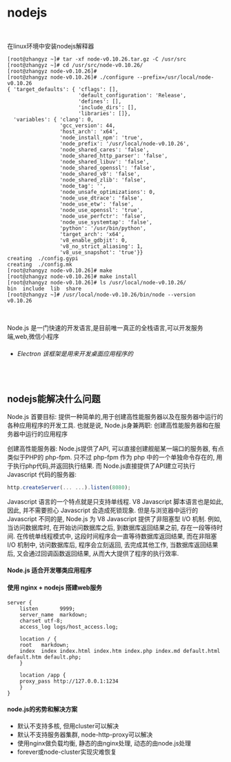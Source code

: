 # nodejs

<br>

在linux环境中安装nodejs解释器
```shell
[root@zhangyz ~]# tar -xf node-v0.10.26.tar.gz -C /usr/src
[root@zhangyz ~]# cd /usr/src/node-v0.10.26/
[root@zhangyz node-v0.10.26]#
[root@zhangyz node-v0.10.26]# ./configure --prefix=/usr/local/node-v0.10.26
{ 'target_defaults': { 'cflags': [],
                       'default_configuration': 'Release',
                       'defines': [],
                       'include_dirs': [],
                       'libraries': []},
  'variables': { 'clang': 0,
                 'gcc_version': 44,
                 'host_arch': 'x64',
                 'node_install_npm': 'true',
                 'node_prefix': '/usr/local/node-v0.10.26',
                 'node_shared_cares': 'false',
                 'node_shared_http_parser': 'false',
                 'node_shared_libuv': 'false',
                 'node_shared_openssl': 'false',
                 'node_shared_v8': 'false',
                 'node_shared_zlib': 'false',
                 'node_tag': '',
                 'node_unsafe_optimizations': 0,
                 'node_use_dtrace': 'false',
                 'node_use_etw': 'false',
                 'node_use_openssl': 'true',
                 'node_use_perfctr': 'false',
                 'node_use_systemtap': 'false',
                 'python': '/usr/bin/python',
                 'target_arch': 'x64',
                 'v8_enable_gdbjit': 0,
                 'v8_no_strict_aliasing': 1,
                 'v8_use_snapshot': 'true'}}
creating  ./config.gypi
creating  ./config.mk
[root@zhangyz node-v0.10.26]# make 
[root@zhangyz node-v0.10.26]# make install 
[root@zhangyz node-v0.10.26]# ls /usr/local/node-v0.10.26/
bin  include  lib  share
[root@zhangyz ~]# /usr/local/node-v0.10.26/bin/node --version
v0.10.26
```


<br>

Node.js 是一门快速的开发语言,是目前唯一真正的全栈语言,可以开发服务端,web,微信小程序

* ###### Electron 该框架是用来开发桌面应用程序的

<br>

## nodejs能解决什么问题

Node.js 首要目标: 提供一种简单的,用于创建高性能服务器以及在服务器中运行的各种应用程序的开发工具. 也就是说, Node.js身兼两职: 创建高性能服务器和在服务器中运行的应用程序

创建高性能服务器: Node.js提供了API, 可以直接创建舰艇某一端口的服务器, 有点类似于PHP的 php-fpm. 只不过 php-fpm 作为 php 中的一个单独命令存在的, 用于执行php代码,并返回执行结果. 而 Node.js直接提供了API建立可执行 Javascript 代码的服务器: 

```javascript
http.createServer(... ...).listen(8080);
```

Javascript 语言的一个特点就是只支持单线程. V8 Javascript 脚本语言也是如此, 因此, 并不需要担心 Javascript 会造成死锁现象. 但是与浏览器中运行的 Javascript 不同的是, Node.js 为 V8 Javascript 提供了非阻塞型 I/O 机制. 例如, 当访问数据库时, 在开始访问数据库之后, 到数据库返回结果之前, 存在一段等待时间. 在传统单线程模式中, 这段时间程序会一直等待数据库返回结果, 而在非阻塞 I/O 机制中, 访问数据库后, 程序会立刻返回, 去完成其他工作, 当数据库返回结果后, 又会通过回调函数返回结果, 从而大大提供了程序的执行效率.

#### Node.js 适合开发哪类应用程序




#### 使用 nginx + nodejs 搭建web服务

```nginx
server {
    listen       9999;
    server_name  markdown;
    charset utf-8;
    access_log logs/host_access.log;

    location / {
	root   markdown;
	index  index index.html index.htm index.php index.md default.html default.htm default.php;
    }

    location /app {
	proxy_pass http://127.0.0.1:1234
    }
}

```

#### node.js的劣势和解决方案
* 默认不支持多核, 但用cluster可以解决
* 默认不支持服务器集群, node-http-proxy可以解决
* 使用nginx做负载均衡, 静态的由nginx处理, 动态的由node.js处理
* forever或node-cluster实现灾难恢复

